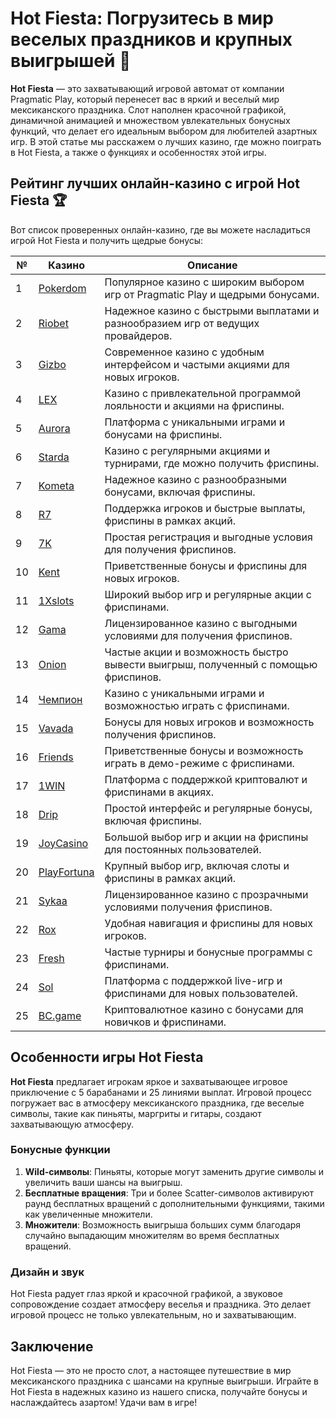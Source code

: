 # Hot Fiesta: Погрузитесь в мир веселых праздников и крупных выигрышей 🎉

**Hot Fiesta** — это захватывающий игровой автомат от компании Pragmatic Play, который перенесет вас в яркий и веселый мир мексиканского праздника. Слот наполнен красочной графикой, динамичной анимацией и множеством увлекательных бонусных функций, что делает его идеальным выбором для любителей азартных игр. В этой статье мы расскажем о лучших казино, где можно поиграть в Hot Fiesta, а также о функциях и особенностях этой игры.

## Рейтинг лучших онлайн-казино с игрой Hot Fiesta 🏆

Вот список проверенных онлайн-казино, где вы можете насладиться игрой Hot Fiesta и получить щедрые бонусы:

| №  | Казино      | Описание                                                   |
|----|-------------|------------------------------------------------------------|
| 1  | [Pokerdom](https://brandplay.link/4k77v2yx) | Популярное казино с широким выбором игр от Pragmatic Play и щедрыми бонусами. |
| 2  | [Riobet](https://brandplay.link/7xBLTPyj) | Надежное казино с быстрыми выплатами и разнообразием игр от ведущих провайдеров. |
| 3  | [Gizbo](https://brandplay.link/bprXw4YV) | Современное казино с удобным интерфейсом и частыми акциями для новых игроков. |
| 4  | [LEX](https://brandplay.link/zW4hdDFV) | Казино с привлекательной программой лояльности и акциями на фриспины. |
| 5  | [Aurora](https://10trafic-stat2.com/click/668546556bcc6313411604bd/6766/13032/subaccount) | Платформа с уникальными играми и бонусами на фриспины. |
| 6  | [Starda](https://brandplay.link/fB7xwRFL) | Казино с регулярными акциями и турнирами, где можно получить фриспины. |
| 7  | [Kometa](https://brandplay.link/8ZymQJV8) | Надежное казино с разнообразными бонусами, включая фриспины. |
| 8  | [R7](https://brandplay.link/bMd3Yjsw) | Поддержка игроков и быстрые выплаты, фриспины в рамках акций. |
| 9  | [7K](https://brandplay.link/BvQyFShp) | Простая регистрация и выгодные условия для получения фриспинов. |
| 10 | [Kent](https://brandplay.link/Fv2WP3js) | Приветственные бонусы и фриспины для новых игроков. |
| 11 | [1Xslots](https://brandplay.link/hSB1khtr) | Широкий выбор игр и регулярные акции с фриспинами. |
| 12 | [Gama](https://brandplay.link/j6NMKsDz) | Лицензированное казино с выгодными условиями для получения фриспинов. |
| 13 | [Onion](https://brandplay.link/zBGRVpQ9) | Частые акции и возможность быстро вывести выигрыш, полученный с помощью фриспинов. |
| 14 | [Чемпион](https://temon-gter.cfd/go/lRq?p80412p304504pcc44t17455) | Казино с уникальными играми и возможностью играть с фриспинами. |
| 15 | [Vavada](https://vavadapartner.pro/?promo=ea5c9275-6854-4505-94fc-95ab18221945-linkb2) | Бонусы для новых игроков и возможность получения фриспинов. |
| 16 | [Friends](https://gofriends.vc/linkb2) | Приветственные бонусы и возможность играть в демо-режиме с фриспинами. |
| 17 | [1WIN](https://brandplay.link/smXVpBbG) | Платформа с поддержкой криптовалют и фриспинами в акциях. |
| 18 | [Drip](https://drp-ircp01.com/c07e6a3db) | Простой интерфейс и регулярные бонусы, включая фриспины. |
| 19 | [JoyCasino](https://rpc30.call2me.pro/?/ru/registration?apkpop=0&partner=p24970p3291217pc98f) | Большой выбор игр и акции на фриспины для постоянных пользователей. |
| 20 | [PlayFortuna](https://fortunapromo.net/alt/playfortuna/registration?0dc4a9362a71feb7e3f165fb8e766f70) | Крупный выбор игр, включая слоты и фриспины в рамках акций. |
| 21 | [Sykaa](https://s-two-way.com/?source=linkb2&pid=30697) | Лицензированное казино с прозрачными условиями получения фриспинов. |
| 22 | [Rox](https://rox-pvwfpjgcxe.com/cb1ee18a5) | Удобная навигация и фриспины для новых игроков. |
| 23 | [Fresh](https://fresh-eumwkxwao.com/c3f7b485d) | Частые турниры и бонусные программы с фриспинами. |
| 24 | [Sol](https://sol-mmtdzfbaco.com/cb2415bca) | Платформа с поддержкой live-игр и фриспинами для новых пользователей. |
| 25 | [BC.game](https://partnerbcgame.com/dcc53d441) | Криптовалютное казино с бонусами для новичков и фриспинами. |

## Особенности игры Hot Fiesta

**Hot Fiesta** предлагает игрокам яркое и захватывающее игровое приключение с 5 барабанами и 25 линиями выплат. Игровой процесс погружает вас в атмосферу мексиканского праздника, где веселые символы, такие как пиньяты, маргриты и гитары, создают захватывающую атмосферу.

### Бонусные функции

1. **Wild-символы**: Пиньяты, которые могут заменить другие символы и увеличить ваши шансы на выигрыш.
2. **Бесплатные вращения**: Три и более Scatter-символов активируют раунд бесплатных вращений с дополнительными функциями, такими как увеличенные множители.
3. **Множители**: Возможность выигрыша больших сумм благодаря случайно выпадающим множителям во время бесплатных вращений.

### Дизайн и звук

Hot Fiesta радует глаз яркой и красочной графикой, а звуковое сопровождение создает атмосферу веселья и праздника. Это делает игровой процесс не только увлекательным, но и захватывающим.

## Заключение

Hot Fiesta — это не просто слот, а настоящее путешествие в мир мексиканского праздника с шансами на крупные выигрыши. Играйте в Hot Fiesta в надежных казино из нашего списка, получайте бонусы и наслаждайтесь азартом! Удачи вам в игре!
